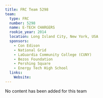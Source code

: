 ```yaml
---
title: FRC Team 5298
team:
  type: FRC
  number: 5298
  name: E-TECH CHARGERS
  rookie_year: 2014
  location: Long Island City, New York, USA
  sponsors:
    - Con Edison
    - National Grid
    - LaGuardia Community College (CUNY)
    - Bezos Foundation
    - Pershing Square
    - Energy Tech High School
  links:
    Website: 
---
```

No content has been added for this team